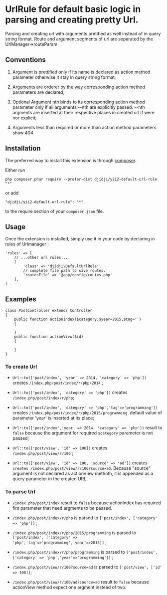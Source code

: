 UrlRule for default basic  logic in parsing and creating pretty Url.
======================================================================
Parsing and creating url with arguments pretified as well instead of in query string format. Route and argument segments of url are separated by the UrlManager->routeParam

Conventions
----------
1. Argument is prettified only if its name is declared as action method parameter otherwise it stay in query string format;

1. Arguments are orderer by the way corresponding action method parameters are declared;

1. Optional Argument nth binds to its corresponding action method parameter only if all arguments --nth are explicitly passed. --nth argments are inserted at their respective places in created url if were nor explicit;

1. Arguments less than required or more than action method parameters show 404


Installation
------------

The preferred way to install this extension is through [composer](http://getcomposer.org/download/).

Either run

```
php composer.phar require --prefer-dist djidji/yii2-default-url-rule "*"
```

or add

```
"djidji/yii2-default-url-rule": "*"
```

to the require section of your `composer.json` file.


Usage
-----

Once the extension is installed, simply use it in your code by declaring in rules of Urlmanager :

```
'rules' => [
    // ...other url rules...
    [
        'class' => 'djidji\DefaultUrlRule',
        // complete file path to save routes.
        'routesFile' => '@app/config/routes.php'
    ],
]

```
Examples
--------

```
class PostController extends Controller
{
    public function actionIndex($category,$year=2015,$tag='')
    {

    }
    public function actionView($id)
    {

    }
}
```
### To create Url

- `Url::to(['post/index', 'year' => 2014, 'category' => 'php'])` creates  `/index.php/post/index/r/php/2014` ;

- `Url::to(['post/index', 'category' => 'php'])` creates `/index.php/post/index/r/php`;

- `Url::to(['post/index', 'category' => 'php','tag'=>'programming'])` creates `/index.php/post/index/r/php/2015/programming`. default value of parameter 'year' is inserted at its place;

- `Url::to(['post/index','year' => 2014, 'category' => 'php'])` result to `false` because the argument for required `$category` parameter is not passed;

- `Url::to(['post/view', 'id' => 100])` creates `/index.php/post/view/r/100` ;

- `Url::to(['post/view', 'id' => 100, 'source' => 'ad'])` creates `creates /index.php/post/view/r/100?source=ad`. Because "source" argument is not declared as actionView methoth, it is appended as a query parameter in the created URL.

### To parse Url

- `/index.php/post/index`  result to `false` because actionIndex has required firs parameter that need argments to be passed.

- `/index.php/post/index/r/php` is parsed to `['post/index', ['category' => 'php']]` ;

- `/index.php/post/index/r/php/2015/programming` is parsed to `['post/index', ['category' => 'php','tag'=>'programming','year'=>2015]]` ;

- `/index.php/post/index/r/php/programming` is parsed to `['post/index', ['category' => 'php','year'=>'programming']]` ;

- `/index.php/post/view/r/100?source=ad` is parsed to `['post/view', ['id' => 100]]`;

- `/index.php/post/view/r/100/ad?source=ad` result to `false` because actionView method expect one argment instead of two.

